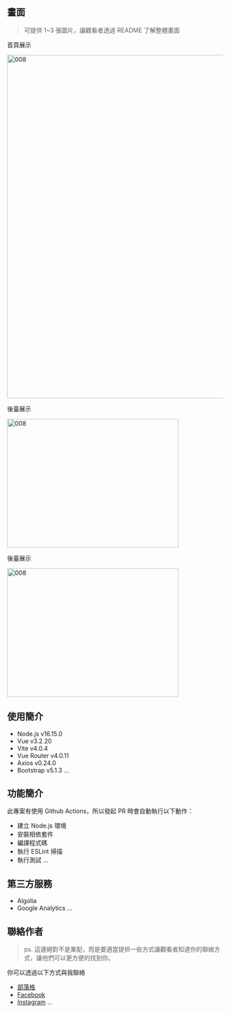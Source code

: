 
## 畫面

> 可提供 1~3 張圖片，讓觀看者透過 README 了解整體畫面

<p>首頁展示</p>
<img src="https://github.com/DaLan1110/Project13_0402/assets/165737379/42b3b8f7-a532-4f98-8dd2-a4b4752a3e69" alt="008" width="1000" height="800">



<p>後臺展示</p>
<img src="https://github.com/DaLan1110/Project13_0402/assets/165737379/e92e7642-4a8e-494d-a431-7c1991997144" alt="008" width="400" height="300">



<p>後臺展示</p>
<img src="https://github.com/DaLan1110/Project13_0402/assets/165737379/41b9aadc-3475-4ca1-8873-47dcd078c4b1" alt="008" width="400" height="300">

## 使用簡介

- Node.js v16.15.0
- Vue v3.2.20
- Vite v4.0.4
- Vue Router v4.0.11
- Axios v0.24.0
- Bootstrap v5.1.3
...


## 功能簡介

此專案有使用 Github Actions，所以發起 PR 時會自動執行以下動作：

- 建立 Node.js 環境
- 安裝相依套件
- 編譯程式碼
- 執行 ESLint 掃描
- 執行測試
...

## 第三方服務

- Algolia
- Google Analytics
...

## 聯絡作者

> ps. 這邊絕對不是業配，而是要適當提供一些方式讓觀看者知道你的聯絡方式，讓他們可以更方便的找到你。

你可以透過以下方式與我聯絡

- [部落格](https://XXXXX.com/)
- [Facebook](https://www.facebook.com/XXXX)
- [Instagram](https://www.instagram.com/XXXX/)
...

